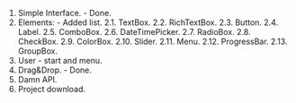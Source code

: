 1. Simple Interface. - Done.
2. Elements: - Added list.
    2.1. TextBox.
    2.2. RichTextBox.
    2.3. Button.
    2.4. Label.
    2.5. ComboBox.
    2.6. DateTimePicker.
    2.7. RadioBox.
    2.8. CheckBox.
    2.9. ColorBox.
    2.10. Slider.
    2.11. Menu.
    2.12. ProgressBar.
    2.13. GroupBox.
3. User - start and menu.
4. Drag&Drop. - Done.
5. Damn API.
6. Project download.